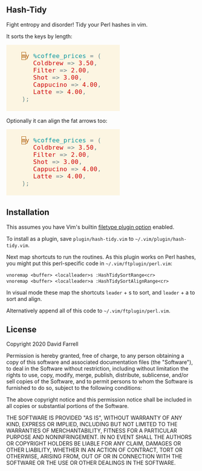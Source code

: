 Hash-Tidy
---------
Fight entropy and disorder! Tidy your Perl hashes in vim.

It sorts the keys by length:

![](hash-tidy-sort-only.gif)

Optionally it can align the fat arrows too:

![](hash-tidy-sort-align.gif)

Installation
------------
This assumes you have Vim's builtin [filetype plugin option](http://vimdoc.sourceforge.net/htmldoc/filetype.html#:filetype-plugin-on)
enabled.

To install as a plugin, save `plugin/hash-tidy.vim` to
`~/.vim/plugin/hash-tidy.vim`.

Next map shortcuts to run the routines. As this plugin works on Perl hashes,
you might put this perl-specific code in `~/.vim/ftplugin/perl.vim`:

```
vnoremap <buffer> <localleader>s :HashTidySortRange<cr>
vnoremap <buffer> <localleader>a :HashTidySortAlignRange<cr>
```

In visual mode these map the shortcuts `leader` + s to sort, and `leader` + a
to sort and align.

Alternatively append all of this code to `~/.vim/ftplugin/perl.vim`.

License
-------
Copyright 2020 David Farrell

Permission is hereby granted, free of charge, to any person obtaining a copy of this software and associated documentation files (the "Software"), to deal in the Software without restriction, including without limitation the rights to use, copy, modify, merge, publish, distribute, sublicense, and/or sell copies of the Software, and to permit persons to whom the Software is furnished to do so, subject to the following conditions:

The above copyright notice and this permission notice shall be included in all copies or substantial portions of the Software.

THE SOFTWARE IS PROVIDED "AS IS", WITHOUT WARRANTY OF ANY KIND, EXPRESS OR IMPLIED, INCLUDING BUT NOT LIMITED TO THE WARRANTIES OF MERCHANTABILITY, FITNESS FOR A PARTICULAR PURPOSE AND NONINFRINGEMENT. IN NO EVENT SHALL THE AUTHORS OR COPYRIGHT HOLDERS BE LIABLE FOR ANY CLAIM, DAMAGES OR OTHER LIABILITY, WHETHER IN AN ACTION OF CONTRACT, TORT OR OTHERWISE, ARISING FROM, OUT OF OR IN CONNECTION WITH THE SOFTWARE OR THE USE OR OTHER DEALINGS IN THE SOFTWARE.

